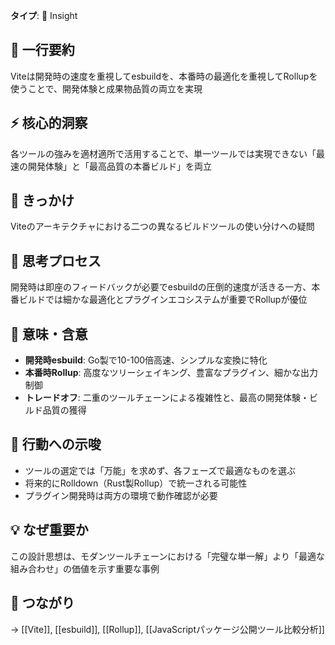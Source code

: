 **タイプ**: 💭 Insight

## 📝 一行要約
Viteは開発時の速度を重視してesbuildを、本番時の最適化を重視してRollupを使うことで、開発体験と成果物品質の両立を実現

## ⚡ 核心的洞察
各ツールの強みを適材適所で活用することで、単一ツールでは実現できない「最速の開発体験」と「最高品質の本番ビルド」を両立

## 🎯 きっかけ
Viteのアーキテクチャにおける二つの異なるビルドツールの使い分けへの疑問

## 🧠 思考プロセス
開発時は即座のフィードバックが必要でesbuildの圧倒的速度が活きる一方、本番ビルドでは細かな最適化とプラグインエコシステムが重要でRollupが優位

## 🌟 意味・含意
- **開発時esbuild**: Go製で10-100倍高速、シンプルな変換に特化
- **本番時Rollup**: 高度なツリーシェイキング、豊富なプラグイン、細かな出力制御
- **トレードオフ**: 二重のツールチェーンによる複雑性と、最高の開発体験・ビルド品質の獲得

## 🚀 行動への示唆
- ツールの選定では「万能」を求めず、各フェーズで最適なものを選ぶ
- 将来的にRolldown（Rust製Rollup）で統一される可能性
- プラグイン開発時は両方の環境で動作確認が必要

## 💡 なぜ重要か
この設計思想は、モダンツールチェーンにおける「完璧な単一解」より「最適な組み合わせ」の価値を示す重要な事例

## 🔗 つながり
→ [[Vite]], [[esbuild]], [[Rollup]], [[JavaScriptパッケージ公開ツール比較分析]]